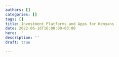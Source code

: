 ```yaml
---
authors: []
categories: []
tags: []
title: Investment Platforms and Apps for Kenyans
date: 2022-06-16T16:00:00+03:00
hero: ''
description: ''
draft: true

---
```


